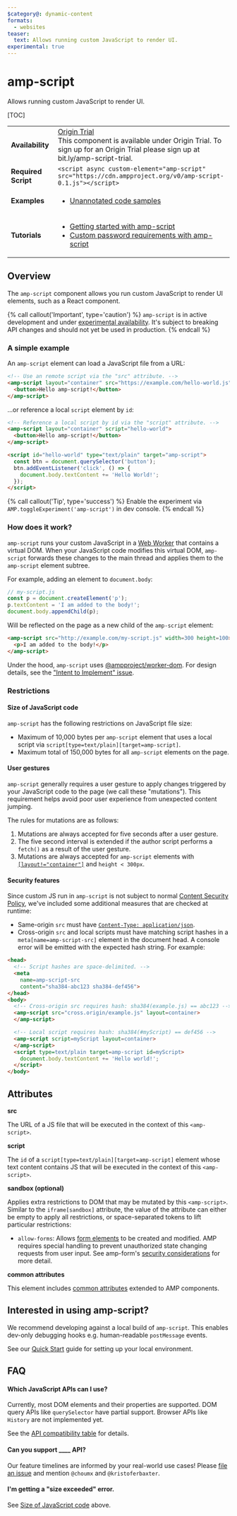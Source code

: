 ```yaml
---
$category@: dynamic-content
formats:
  - websites
teaser:
  text: Allows running custom JavaScript to render UI.
experimental: true
---
```

# amp-script

Allows running custom JavaScript to render UI.

<!---
Copyright 2018 The AMP HTML Authors. All Rights Reserved.

Licensed under the Apache License, Version 2.0 (the "License");
you may not use this file except in compliance with the License.
You may obtain a copy of the License at

      http://www.apache.org/licenses/LICENSE-2.0

Unless required by applicable law or agreed to in writing, software
distributed under the License is distributed on an "AS-IS" BASIS,
WITHOUT WARRANTIES OR CONDITIONS OF ANY KIND, either express or implied.
See the License for the specific language governing permissions and
limitations under the License.
-->

[TOC]

<table>
  <tr>
    <td><strong>Availability</strong></td>
    <td>
      <a href="https://amp.dev/documentation/guides-and-tutorials/learn/experimental#origin-trials">Origin Trial</a><br/>
      This component is available under Origin Trial. To sign up for an Origin Trial please sign up at bit.ly/amp-script-trial.
    </td>
  </tr>
  <tr>
    <td class="col-fourty"><strong>Required Script</strong></td>
    <td>
      <div>
        <code>&lt;script async custom-element="amp-script" src="https://cdn.ampproject.org/v0/amp-script-0.1.js">&lt;/script&gt;</code>
      </div>
    </td>
  </tr>
  <tr>
    <td class="col-fourty"><strong>Examples</strong></td>
    <td>
      <ul>
        <li><a href="https://github.com/ampproject/amphtml/tree/master/examples/amp-script">Unannotated code samples</a></li>
      </ul>
    </td>
  </tr>
  <tr>
    <td class="col-fourty"><strong>Tutorials</strong></td>
    <td>
      <ul>
        <li><a href="https://amp.dev/documentation/guides-and-tutorials/develop/custom-javascript">Getting started with amp-script</a></li>
        <li><a href="https://amp.dev/documentation/guides-and-tutorials/develop/custom-javascript-tutorial?format=websites">Custom password requirements with amp-script</a></li>
      </ul>
    </td>
  </tr>
</table>

## Overview

The `amp-script` component allows you run custom JavaScript to render UI elements, such as a React component.

{% call callout('Important', type='caution') %}
`amp-script` is in active development and under [experimental availability](https://amp.dev/documentation/guides-and-tutorials/learn/experimental). It's subject to breaking API changes and should not yet be used in production.
{% endcall %}

### A simple example

An `amp-script` element can load a JavaScript file from a URL:

```html
<!-- Use an remote script via the "src" attribute. -->
<amp-script layout="container" src="https://example.com/hello-world.js">
  <button>Hello amp-script!</button>
</amp-script>
```

...or reference a local `script` element by `id`:

```html
<!-- Reference a local script by id via the "script" attribute. -->
<amp-script layout="container" script="hello-world">
  <button>Hello amp-script!</button>
</amp-script>

<script id="hello-world" type="text/plain" target="amp-script">
  const btn = document.querySelector('button');
  btn.addEventListener('click', () => {
    document.body.textContent += 'Hello World!';
  });
</script>
```

{% call callout('Tip', type='success') %}
Enable the experiment via `AMP.toggleExperiment('amp-script')` in dev console.
{% endcall %}

### How does it work?

`amp-script` runs your custom JavaScript in a [Web Worker](https://developer.mozilla.org/en-US/docs/Web/API/Web_Workers_API/Using_web_workers) that contains a virtual DOM. When your JavaScript code modifies this virtual DOM, `amp-script` forwards these changes to the main thread and applies them to the `amp-script` element subtree.

For example, adding an element to `document.body`:

```js
// my-script.js
const p = document.createElement('p');
p.textContent = 'I am added to the body!';
document.body.appendChild(p);
```

Will be reflected on the page as a new child of the `amp-script` element:

```html
<amp-script src="http://example.com/my-script.js" width=300 height=100>
  <p>I am added to the body!</p>
</amp-script>
```

Under the hood, `amp-script` uses [@ampproject/worker-dom](https://github.com/ampproject/worker-dom/). For design details, see the ["Intent to Implement" issue](https://github.com/ampproject/amphtml/issues/13471).

### Restrictions

#### Size of JavaScript code

`amp-script` has the following restrictions on JavaScript file size:

- Maximum of 10,000 bytes per `amp-script` element that uses a local script via `script[type=text/plain][target=amp-script]`.
- Maximum total of 150,000 bytes for all `amp-script` elements on the page.

#### User gestures

`amp-script` generally requires a user gesture to apply changes triggered by your JavaScript code to the page (we call these "mutations"). This requirement helps avoid poor user experience from unexpected content jumping.

The rules for mutations are as follows:

1. Mutations are always accepted for five seconds after a user gesture.
2. The five second interval is extended if the author script performs a `fetch()` as a result of the user gesture.
3. Mutations are always accepted for `amp-script` elements with [`[layout!="container"]`](https://amp.dev/documentation/guides-and-tutorials/develop/style_and_layout/control_layout#supported-values-for-the-layout-attribute) and `height < 300px`.

#### Security features

Since custom JS run in `amp-script` is not subject to normal [Content Security Policy](https://developer.mozilla.org/en-US/docs/Web/HTTP/CSP), we've included some additional measures that are checked at runtime:

- Same-origin `src` must have [`Content-Type: application/json`](https://developer.mozilla.org/en-US/docs/Web/HTTP/Headers/Content-Type).
- Cross-origin `src` and local scripts must have matching script hashes in a `meta[name=amp-script-src]` element in the document head. A console error will be emitted with the expected hash string. For example:

```html
<head>
  <!-- Script hashes are space-delimited. -->
  <meta
    name=amp-script-src
    content="sha384-abc123 sha384-def456">
</head>
<body>
  <!-- Cross-origin src requires hash: sha384(example.js) == abc123 -->
  <amp-script src="cross.origin/example.js" layout=container>
  </amp-script>

  <!-- Local script requires hash: sha384(#myScript) == def456 -->
  <amp-script script=myScript layout=container>
  </amp-script>
  <script type=text/plain target=amp-script id=myScript>
    document.body.textContent += 'Hello world!';
  </script>
</body>
```

## Attributes

**src**

The URL of a JS file that will be executed in the context of this `<amp-script>`.

**script**

The `id` of a `script[type=text/plain][target=amp-script]` element whose text content contains JS that will be executed in the context of this `<amp-script>`.

**sandbox (optional)**

Applies extra restrictions to DOM that may be mutated by this `<amp-script>`. Similar to the `iframe[sandbox]` attribute, the value of the attribute can either be empty to apply all restrictions, or space-separated tokens to lift particular restrictions:

- `allow-forms`: Allows [form elements](https://developer.mozilla.org/en-US/docs/Web/API/HTMLFormElement/elements) to be created and modified. AMP requires special handling to prevent unauthorized state changing requests from user input. See amp-form's [security considerations](https://amp.dev/documentation/components/amp-form#security-considerations) for more detail.

**common attributes**

This element includes [common attributes](https://amp.dev/documentation/guides-and-tutorials/learn/common_attributes) extended to AMP components.

## Interested in using amp-script?

We recommend developing against a local build of `amp-script`. This enables dev-only debugging hooks e.g. human-readable `postMessage` events.

See our [Quick Start](https://github.com/ampproject/amphtml/blob/master/contributing/getting-started-quick.md#one-time-setup) guide for setting up your local environment.

## FAQ

#### Which JavaScript APIs can I use?

Currently, most DOM elements and their properties are supported. DOM query APIs like `querySelector` have partial support. Browser APIs like `History` are not implemented yet.

See the [API compatibility table](https://github.com/ampproject/worker-dom/blob/master/web_compat_table.md) for details.

#### Can you support ____ API?

Our feature timelines are informed by your real-world use cases! Please [file an issue](https://github.com/ampproject/amphtml/issues/new) and mention `@choumx` and `@kristoferbaxter`.

#### I'm getting a "size exceeded" error.

See [Size of JavaScript code](#size-of-javascript-code) above.
